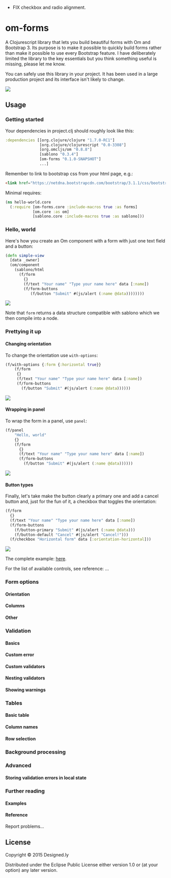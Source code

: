 - FIX checkbox and radio alignment.

# om-forms

A Clojurescript library that lets you build beautiful forms with Om and Bootstrap 3. Its purpose is to make it possible to quickly build forms rather than make it possible to use every Bootstrap feature. 
I have deliberately limited the library to the key essentials but you think something useful is missing, please let me know. 

You can safely use this library in your project. It has been used in a large production project and its interface isn't likely to change.

![](https://github.com/bilus/om-forms/blob/master/doc/images/sample.png)

## Usage

### Getting started

Your dependencies in project.clj should roughly look like this:

```clojure
:dependencies [[org.clojure/clojure "1.7.0-RC1"]
               [org.clojure/clojurescript "0.0-3308"]
               [org.omcljs/om "0.8.8"]
               [sablono "0.3.4"]
               [om-forms "0.1.0-SNAPSHOT"]
               ...]
```

Remember to link to bootstrap css from your html page, e.g.:

```html
<link href="https://netdna.bootstrapcdn.com/bootstrap/3.1.1/css/bootstrap.min.css" rel="stylesheet"/>
```


Minimal requires:

```clojure
(ns hello-world.core
  (:require [om-forms.core :include-macros true :as forms]
            [om.core :as om]
            [sablono.core :include-macros true :as sablono]))
```

### Hello, world

Here's how you create an Om component with a form with just one text field and a button:

```clojure
(defn simple-view
  [data _owner]
  (om/component
    (sablono/html
      (f/form
        {}
        (f/text "Your name" "Type your name here" data [:name])
        (f/form-buttons
           (f/button "Submit" #(js/alert (:name @data))))))))
```

![](https://github.com/bilus/om-forms/blob/master/doc/images/hello-world.png)

Note that `form` returns a data structure compatible with sablono which we then compile into a node.

### Prettying it up

#### Changing orientation

To change the orientation use `with-options`:

```clojure
(f/with-options {:form {:horizontal true}}
    (f/form
     {}
     (f/text "Your name" "Type your name here" data [:name])
     (f/form-buttons
       (f/button "Submit" #(js/alert (:name @data))))))
```

![](https://github.com/bilus/om-forms/blob/master/doc/images/hello-world-horizontal.png)

#### Wrapping in panel

To wrap the form in a panel, use `panel`:

```clojure
(f/panel
    "Hello, world"
    {}
    (f/form
      {}
      (f/text "Your name" "Type your name here" data [:name])
      (f/form-buttons
        (f/button "Submit" #(js/alert (:name @data))))))
```

![](https://github.com/bilus/om-forms/blob/master/doc/images/hello-world-panel.png)

#### Button types

Finally, let's take make the button clearly a primary one and add a cancel button and, just for the fun of it, a checkbox that toggles the orientation:

```clojure
(f/form
  {}
  (f/text "Your name" "Type your name here" data [:name])
  (f/form-buttons
    (f/button-primary "Submit" #(js/alert (:name @data)))
    (f/button-default "Cancel" #(js/alert "Cancel!")))
  (f/checkbox "Horizontal form" data [:orientation-horizontal]))
```

![](https://github.com/bilus/om-forms/blob/master/doc/images/hello-world-buttons.png)

The complete example: [here](https://github.com/bilus/om-forms/blob/master/examples/hello_world/src/hello_world.cljs).

For the list of available controls, see reference: ...

### Form options
#### Orientation
#### Columns
#### Other

### Validation
#### Basics
#### Custom error
#### Custom validators
#### Nesting validators
#### Showing warnings

### Tables
#### Basic table
#### Column names
#### Row selection

### Background processing

### Advanced
#### Storing validation errors in local state

### Further reading
#### Examples
#### Reference

Report problems...

## License

Copyright © 2015 Designed.ly

Distributed under the Eclipse Public License either version 1.0 or (at
your option) any later version.
